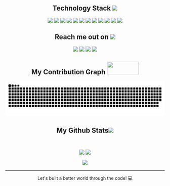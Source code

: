 
<h2 align="center">Technology Stack <img src="https://github.com/gusttah/gusttah/blob/main/images/laptop.gif" width="50"></h2>

<p align="center">
  <img src="https://img.shields.io/badge/-Nodejs-black?style=flat-square&logo=Node.js"/>
  <img src="https://img.shields.io/badge/-Python-black?style=flat-square&logo=python"/>
  <img src="https://img.shields.io/badge/-React-black?style=flat-square&logo=react"/>
  <img src="https://img.shields.io/badge/-Angular-red?style=flat-square&logo=angular&logoColor=white"/>
  <img src="https://img.shields.io/badge/-JavaScript-black?style=flat-square&logo=javascript"/>
  <img src="https://img.shields.io/badge/-CSS3-1572B6?style=flat-square&logo=css3"/>
  <img src="https://img.shields.io/badge/-HTML5-E34F26?style=flat-square&logo=html5&logoColor=white"/>
  <img src="https://img.shields.io/badge/-Bootstrap-563D7C?style=flat-square&logo=bootstrap"/>
  <img src="https://img.shields.io/badge/-MongoDB-black?style=flat-square&logo=mongodb"/>
  <img src="https://img.shields.io/badge/-MySQL-black?style=flat-square&logo=mysql"/>
  <img src="https://img.shields.io/badge/-Git-black?style=flat-square&logo=git"/>
  <img src="https://img.shields.io/badge/-GitHub-black?style=flat-square&logo=github"/>
</p>

<h2 align="center">Reach me out on <img src="https://media0.giphy.com/media/KcnlGHBpnKnjZIuCMv/giphy.gif" width="50"></h2>

<div  align="center" >
  <a href="https://technog.com.br/" target="_blank"><img src="https://img.shields.io/badge/Portfolio-FF0000?style=for-the-badge&logo=CodeIgniter&logoColor=white" target="_blank"></a>
  <a href = "mailto:dev.gustta.h@gmail.com"><img src="https://img.shields.io/badge/-Gmail-%23333?style=for-the-badge&logo=gmail&logoColor=white" target="_blank"></a>
  <a href="https://www.linkedin.com/in/gusttah" target="_blank"><img src="https://img.shields.io/badge/-LinkedIn-%230077B5?style=for-the-badge&logo=linkedin&logoColor=white" target="_blank"></a> 
  <a href="https://instagram.com/xzakrow_" target="_blank"><img src="https://img.shields.io/badge/-Instagram-%23E4405F?style=for-the-badge&logo=instagram&logoColor=white" target="_blank"></a>
</div>

<h2 align="center">
  My Contribution Graph <img src="https://media0.giphy.com/media/LRCXubo2QwvhL2RGcS/giphy.gif" width="100" height="40">
</h2>
<p align="center">
  <img src="https://github.com/gusttah/gusttah/raw/output/github-contribution-grid-snake.svg" alt="snake"></center>
</p>

<h2 align="center">
  My Github Stats<img src="https://media.giphy.com/media/VgCDAzcKvsR6OM0uWg/giphy.gif" width="50">
</h2>
 
<br>

<p align = "center">
  <img height="180em" src="https://github-readme-stats.vercel.app/api?username=gusttah&show_icons=true&theme=radical&line_height=27">
  <img height="180em" src="https://github-readme-stats.vercel.app/api/top-langs/?username=gusttah&layout=compact&langs_count=7&theme=radical"/>
</p>

<p align = "center">
 <img  src="https://github-readme-streak-stats.herokuapp.com/?user=gusttah&show_icons=true&locale=en&layout=compact&theme=radical&line_height=0" />
</p> 

<hr>
<p align="center">Let's built a better world through the code! 💻</p>
